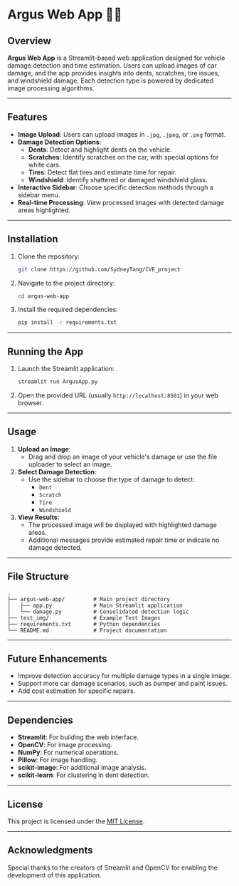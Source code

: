 # Argus Web App 🚗👀

## Overview
**Argus Web App** is a Streamlit-based web application designed for vehicle damage detection and time estimation. Users can upload images of car damage, and the app provides insights into dents, scratches, tire issues, and windshield damage. Each detection type is powered by dedicated image processing algorithms.

---

## Features
- **Image Upload**: Users can upload images in `.jpg`, `.jpeg`, or `.png` format.
- **Damage Detection Options**:
  - **Dents**: Detect and highlight dents on the vehicle.
  - **Scratches**: Identify scratches on the car, with special options for white cars.
  - **Tires**: Detect flat tires and estimate time for repair.
  - **Windshield**: Identify shattered or damaged windshield glass.
- **Interactive Sidebar**: Choose specific detection methods through a sidebar menu.
- **Real-time Processing**: View processed images with detected damage areas highlighted.
  
---

## Installation
1. Clone the repository:
   ```bash
   git clone https://github.com/SydneyTang/CVE_project
   ```
2. Navigate to the project directory:
   ```bash
   cd argus-web-app
   ```
3. Install the required dependencies:
   ```bash
   pip install -r requirements.txt
   ```

---

## Running the App
1. Launch the Streamlit application:
   ```bash
   streamlit run ArgusApp.py
   ```
2. Open the provided URL (usually `http://localhost:8501`) in your web browser.

---

## Usage
1. **Upload an Image**:
   - Drag and drop an image of your vehicle's damage or use the file uploader to select an image.
2. **Select Damage Detection**:
   - Use the sidebar to choose the type of damage to detect:
     - `Dent`
     - `Scratch`
     - `Tire`
     - `Windshield`
3. **View Results**:
   - The processed image will be displayed with highlighted damage areas.
   - Additional messages provide estimated repair time or indicate no damage detected.

---

## File Structure
```plaintext
.
├── argus-web-app/         # Main project directory
│   ├── app.py             # Main Streamlit application
│   └── damage.py          # Consolidated detection logic
├── test_img/              # Example Test Images
├── requirements.txt       # Python dependencies
└── README.md              # Project documentation
```

---

## Future Enhancements
- Improve detection accuracy for multiple damage types in a single image.
- Support more car damage scenarios, such as bumper and paint issues.
- Add cost estimation for specific repairs.

---

## Dependencies
- **Streamlit**: For building the web interface.
- **OpenCV**: For image processing.
- **NumPy**: For numerical operations.
- **Pillow**: For image handling.
- **scikit-image**: For additional image analysis.
- **scikit-learn**: For clustering in dent detection.

---

## License
This project is licensed under the [MIT License](LICENSE).

---

## Acknowledgments
Special thanks to the creators of Streamlit and OpenCV for enabling the development of this application.
